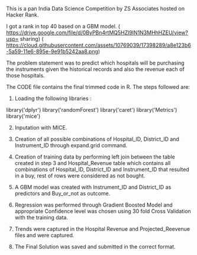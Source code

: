 This is a pan India Data Science Competition by ZS Associates hosted on Hacker Rank. 

I got a rank in top 40 based on a GBM model.
( https://drive.google.com/file/d/0ByPBn4rtMQ5HZl9IN1N3MHhHZEU/view?usp= sharing)
( https://cloud.githubusercontent.com/assets/10769039/17398289/a8e123b6-5a59-11e6-895e-9e91b5242aa8.png)

The problem statement was to predict which hospitals will be purchasing the instruments given the historical records and also the revenue each of those hospitals. 

The CODE file contains the final trimmed code in R. The steps followed are:

1. Loading the following libraries :

library('dplyr')
library('randomForest')
library('caret')
library('Metrics')
library('mice')
 
2. Inputation with MICE.

3. Creation of all possible combinations of Hospital_ID, District_ID and Instrument_ID through expand.grid command.

4. Creation of training data by performing left join between the table created in step 3 and Hospital_Revenue table which contains all combinations of Hospital_ID, District_ID and Instrument_ID that resulted in a buy, rest of rows were considered as not bought.

5. A GBM model was created with Instrument_ID and District_ID as predictors and Buy_or_not as outcome.

6. Regression was performed through Gradient Boosted Model and appropriate Confidence level was chosen using 30 fold Cross Validation with the training data.

7. Trends were captured in the Hospital Revenue and Projected_Reevenue files and were captured.

8. The Final Solution was saved and submitted in the correct format.   
